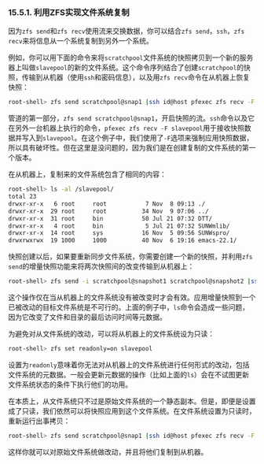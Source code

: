 ### 15.5.1. 利用ZFS实现文件系统复制

因为`zfs send`和`zfs recv`使用流来交换数据，你可以结合`zfs send`，`ssh`，`zfs recv`来将信息从一个系统复制到另外一个系统。

例如，你可以用下面的命令来将`scratchpool`文件系统的快照拷贝到一个新的服务器上叫做`slavepool`的新的文件系统。这个命令序列结合了创建`scratchpool`的快照，传输到从机器（使用`ssh`和密码信息），以及用`zfs recv`命令在从机器上恢复快照：

```bash
root-shell> zfs send scratchpool@snap1 |ssh id@host pfexec zfs recv -F slavepool
```

管道的第一部分，`zfs send scratchpool@snap1`，开启快照的流。`ssh`命令以及它在另外一台机器上执行的命令，`pfexec zfs recv -F slavepool`用于接收快照数据并写入到`slavepool`。在这个例子中，我们使用了`-F`选项来强制应用快照数据，所以具有破坏性。但在这里是没问题的，因为我们是在创建复制的文件系统的第一个版本。

在从机器上，复制来的文件系统包含了相同的内容：

```bash
root-shell> ls -al /slavepool/
total 23
drwxr-xr-x   6 root     root           7 Nov  8 09:13 ./
drwxr-xr-x  29 root     root          34 Nov  9 07:06 ../
drwxr-xr-x  31 root     bin           50 Jul 21 07:32 DTT/
drwxr-xr-x   4 root     bin            5 Jul 21 07:32 SUNWmlib/
drwxr-xr-x  14 root     sys           16 Nov  5 09:56 SUNWspro/
drwxrwxrwx  19 1000     1000          40 Nov  6 19:16 emacs-22.1/
```

快照创建以后，如果要重新同步文件系统，你需要创建一个新的快照，并利用`zfs send`的增量快照功能来将两次快照间的改变传输到从机器上：

```bash
root-shell> zfs send -i scratchpool@snapshot1 scratchpool@snapshot2 |ssh id@host pfexec zfs recv slavepool
```

这个操作仅在当从机器上的文件系统没有被改变时才会有效。应用增量快照到一个已被改动的目标文件系统是不可行的。上面的例子中，`ls`命令会造成一些问题，因为它改变了文件和目录的最后访问时间等元数据。

为避免对从文件系统的改动，可以将从机器上的文件系统设为只读：

```bash
root-shell> zfs set readonly=on slavepool
```

设置为`readonly`意味着你无法对从机器上的文件系统进行任何形式的改动，包括文件系统的元数据。一般会更新元数据的操作（比如上面的`ls`）会在不试图更新文件系统状态的条件下执行他们的功用。

在本质上，从文件系统只不过是原始文件系统的一个静态副本。但是，即便是设置成了只读，我们依然可以将快照应用到这个文件系统。在文件系统设置为只读时，重新运行出事拷贝：

```bash
root-shell> zfs send scratchpool@snap1 |ssh id@host pfexec zfs recv -F slavepool
```

这样你就可以对原始文件系统做改动，并且将他们复制到从机器。